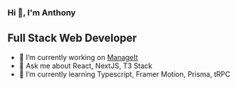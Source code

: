 ### Hi 👋, I'm Anthony

<!--
**4nth0ny1/4nth0ny1** is a ✨ _special_ ✨ repository because its `README.md` (this file) appears on your GitHub profile.

Here are some ideas to get you started:

- 🔭 I’m currently working on ...
- 🌱 I’m currently learning ...
- 👯 I’m looking to collaborate on ...
- 🤔 I’m looking for help with ...
- 💬 Ask me about ...
- 📫 How to reach me: ...
- 😄 Pronouns: ...
- ⚡ Fun fact: ...
-->

## Full Stack Web Developer


- 🔭 I’m currently working on [ManageIt](https://t3-manage-it.vercel.app/)
- 💬 Ask me about React, NextJS, T3 Stack
- 🌱 I’m currently learning Typescript, Framer Motion, Prisma, tRPC
